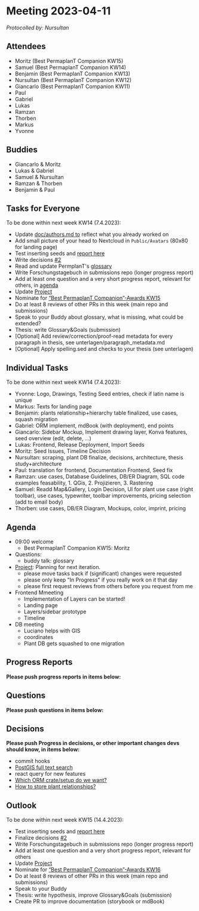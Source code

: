 # Meeting 2023-04-11

_Protocolled by: Nursultan_

## Attendees

- Moritz (Best PermaplanT Companion KW15)
- Samuel (Best PermaplanT Companion KW14)
- Benjamin (Best PermaplanT Companion KW13)
- Nursultan (Best PermaplanT Companion KW12)
- Giancarlo (Best PermaplanT Companion KW11)
- Paul
- Gabriel
- Lukas
- Ramzan
- Thorben
- Markus
- Yvonne

## Buddies

- Giancarlo & Moritz
- Lukas & Gabriel
- Samuel & Nursultan
- Ramzan & Thorben
- Benjamin & Paul

## Tasks for Everyone

To be done within next week KW14 (7.4.2023):

- Update [doc/authors.md to](https://github.com/ElektraInitiative/PermaplanT/pull/243) reflect what you already worked on
- Add small picture of your head to Nextcloud in `Public/Avatars` (80x80 for landing page)
- Test inserting seeds and [report here](https://github.com/ElektraInitiative/PermaplanT/issues/221)
- Write decisions [#2](https://github.com/ElektraInitiative/PermaplanT/issues/2)
- Read and update PermplanT's [glossary](https://github.com/ElektraInitiative/PermaplanT/pull/250)
- Write Forschungstagebuch in submissions repo (longer progress report)
- Add at least one question and a very short progress report, relevant for others, in [agenda](https://github.com/ElektraInitiative/PermaplanT/pull/227)
- Update [Project](https://github.com/orgs/ElektraInitiative/projects/4/)
- Nominate for [“Best PermaplanT Companion”-Awards KW15](https://nextcloud.markus-raab.org/nextcloud/index.php/apps/polls/vote/11)
- Do at least 8 reviews of other PRs in this week (main repo and submissions)
- Speak to your Buddy about glossary, what is missing, what could be extended?
- Thesis: write Glossary&Goals (submission)
- [Optional] Add review/correction/proof-read metadata for every paragraph in thesis, see unterlagen/paragraph_metadata.md
- [Optional] Apply spelling.sed and checks to your thesis (see unterlagen)

## Individual Tasks

To be done within next week KW14 (7.4.2023):

- Yvonne: Logo, Drawings, Testing Seed entries, check if latin name is unique
- Markus: Texts for landing page
- Benjamin: plants relationship+hierarchy table finalized, use cases,  squash migration
- Gabriel: ORM implement, mdBook (with deployment), end points
- Giancarlo: Sidebar Mockup, Implement drawing layer, Konva features, seed overview  (edit, delete, ...)
- Lukas: Frontend, Release Deployment, Import Seeds
- Moritz: Seed Issues, Timeline Decision
- Nursultan: scraping, plant DB finalize, decisions, architecture, thesis study+architecture
- Paul: translation for frontend, Documentation Frontend, Seed fix
- Ramzan: use cases, Database Guidelines, DB/ER Diagram, SQL code examples feasability, 1. QGis, 2. Projizieren, 3. Rastering
- Samuel: Readd Map&Gallery, Login Decision, UI for plant use case (right toolbar), use cases, typewriter, toolbar improvements, pricing selection (add to email body)
- Thorben: use cases, DB/ER Diagram, Mockups, color, imprint, pricing

## Agenda

- 09:00 welcome
  - Best PermaplanT Companion KW15: Moritz
- Questions:
  - buddy talk: glossary
- [Project](https://github.com/orgs/ElektraInitiative/projects/4/): Planning for next iteration.
  - please move tasks back if (significant) changes were requested
  - please only keep "In Progress" if you really work on it that day
  - please first request reviews from others before you request from me
- Frontend Mmeeting
  - Implementation of Layers can be started!
  - Landing page
  - Layers/sidebar prototype
  - Timeline
- DB meeting
  - Luciano helps with GIS
  - coordinates
  - Plant DB gets squashed to one migration

## Progress Reports

**Please push progress reports in items below:**

## Questions

**Please push questions in items below:**

## Decisions

**Please push Progress in decisions, or other important changes devs should know, in items below:**

- commit hooks
- [PostGIS full text search](https://www.postgresql.org/docs/current/textsearch.html)
- react query for new features
- [Which ORM crate/setup do we want?](https://github.com/ElektraInitiative/PermaplanT/pull/172)
- [How to store plant relationships?](https://github.com/ElektraInitiative/PermaplanT/pull/89)

## Outlook

To be done within next week KW15 (14.4.2023):

- Test inserting seeds and [report here](https://github.com/ElektraInitiative/PermaplanT/issues/221)
- Finalize decisions [#2](https://github.com/ElektraInitiative/PermaplanT/issues/2)
- Write Forschungstagebuch in submissions repo (longer progress report)
- Add at least one question and a very short progress report, relevant for others
- Update [Project](https://github.com/orgs/ElektraInitiative/projects/4/)
- Nominate for [“Best PermaplanT Companion”-Awards KW16](https://nextcloud.markus-raab.org/nextcloud/index.php/apps/polls/vote/13)
- Do at least 8 reviews of other PRs in this week (main repo and submissions)
- Speak to your Buddy
- Thesis: write hypothesis, improve Glossary&Goals (submission)
- Create PR to improve documentation (storybook or mdBook)
